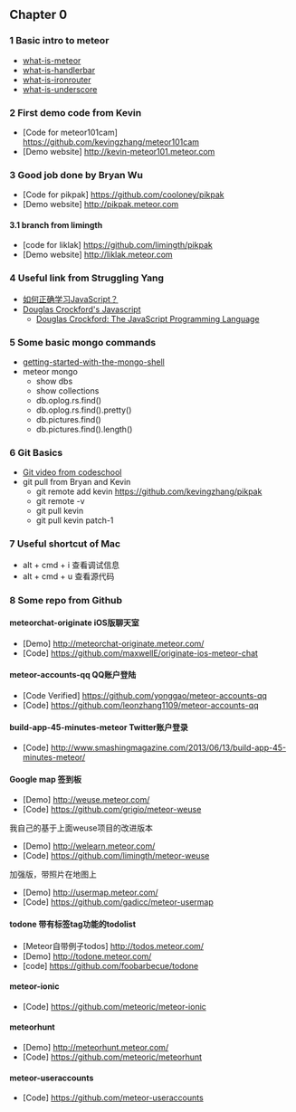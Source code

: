 
## Chapter 0
### 1 Basic intro to meteor
* [what-is-meteor](https://www.eventedmind.com/classes/getting-started-with-meteor/meteor-what-is-meteor)
* [what-is-handlerbar](https://www.eventedmind.com/feed/handlebars-how-it-works)
* [what-is-ironrouter](https://www.eventedmind.com/feed/meteor-ironrouter)
* [what-is-underscore](http://underscorejs.org/)

### 2 First demo code from Kevin
* [Code for meteor101cam] <https://github.com/kevingzhang/meteor101cam>
* [Demo website] <http://kevin-meteor101.meteor.com>

### 3 Good job done by Bryan Wu 
* [Code for pikpak] <https://github.com/cooloney/pikpak>
* [Demo website] <http://pikpak.meteor.com>

#### 3.1 branch from limingth
* [code for liklak] <https://github.com/limingth/pikpak>
* [Demo website] <http://liklak.meteor.com>

### 4 Useful link from Struggling Yang
* [如何正确学习JavaScript？](http://mp.weixin.qq.com/s?__biz=MzAxODE2MjM1MA==&mid=202171604&idx=1&sn=9ae7f65618495b7c21165695d8abf038&scene=1&key=79cf83ea5128c3e5ee2620ebba082c8c6b7d293fc1cc19db535b0c66b953dd98472798923a16d350f772d8b15546f71c&ascene=1&uin=ODU4OTAxMzIw&devicetype=webwx&version=70000001&pass_ticket=xqnxcKUynUck5%2B%2Bd3pQedeUlUsa0XKmD1OS4F1UU4zniLXQzMQaLNTmKdStSr0RB)
* [Douglas Crockford's Javascript](http://javascript.crockford.com/)
  - [Douglas Crockford: The JavaScript Programming Language](https://www.youtube.com/watch?v=v2ifWcnQs6M)

### 5 Some basic mongo commands 
* [getting-started-with-the-mongo-shell](http://docs.mongodb.org/v2.2/tutorial/getting-started-with-the-mongo-shell/)
* meteor mongo
  - show dbs
  - show collections
  - db.oplog.rs.find()
  - db.oplog.rs.find().pretty()
  - db.pictures.find()
  - db.pictures.find().length()

### 6 Git Basics 
* [Git video from codeschool](http://gitreal.codeschool.com/levels/1)
* git pull from Bryan and Kevin
  - git remote add kevin https://github.com/kevingzhang/pikpak
  - git remote -v
  - git pull kevin
  - git pull kevin patch-1

### 7 Useful shortcut of Mac
* alt + cmd + i  查看调试信息
* alt + cmd + u  查看源代码

### 8 Some repo from Github

#### meteorchat-originate iOS版聊天室
* [Demo] <http://meteorchat-originate.meteor.com/>
* [Code] <https://github.com/maxwellE/originate-ios-meteor-chat>

#### meteor-accounts-qq QQ账户登陆
* [Code Verified] <https://github.com/yonggao/meteor-accounts-qq>  
* [Code] <https://github.com/leonzhang1109/meteor-accounts-qq>

#### build-app-45-minutes-meteor Twitter账户登录
* [Code] <http://www.smashingmagazine.com/2013/06/13/build-app-45-minutes-meteor/>

#### Google map 签到板
* [Demo] <http://weuse.meteor.com/>
* [Code] <https://github.com/grigio/meteor-weuse>

我自己的基于上面weuse项目的改进版本
* [Demo] <http://welearn.meteor.com/>
* [Code] <https://github.com/limingth/meteor-weuse>

加强版，带照片在地图上
* [Demo] <http://usermap.meteor.com/>
* [Code] <https://github.com/gadicc/meteor-usermap>

#### todone 带有标签tag功能的todolist
* [Meteor自带例子todos] <http://todos.meteor.com/>
* [Demo] <http://todone.meteor.com/>
* [code] <https://github.com/foobarbecue/todone>

#### meteor-ionic
* [Code] <https://github.com/meteoric/meteor-ionic>

#### meteorhunt
* [Demo] <http://meteorhunt.meteor.com/>
* [Code] <https://github.com/meteoric/meteorhunt>

#### meteor-useraccounts
* [Code] <https://github.com/meteor-useraccounts>
